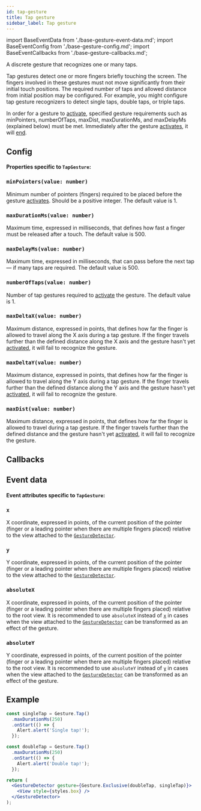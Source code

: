 ```yaml
---
id: tap-gesture
title: Tap gesture
sidebar_label: Tap gesture
---
```


import BaseEventData from './base-gesture-event-data.md';
import BaseEventConfig from './base-gesture-config.md';
import BaseEventCallbacks from './base-gesture-callbacks.md';

A discrete gesture that recognizes one or many taps.

Tap gestures detect one or more fingers briefly touching the screen.
The fingers involved in these gestures must not move significantly from their initial touch positions.
The required number of taps and allowed distance from initial position may be configured.
For example, you might configure tap gesture recognizers to detect single taps, double taps, or triple taps.

In order for a gesture to [activate](../state.md#active), specified gesture requirements such as minPointers, numberOfTaps, maxDist, maxDurationMs, and maxDelayMs (explained below) must be met. Immediately after the gesture [activates](../state.md#active), it will [end](../state.md#end).

## Config

#### Properties specific to `TapGesture`:

### `minPointers(value: number)`

Minimum number of pointers (fingers) required to be placed before the gesture [activates](../state.md#active). Should be a positive integer. The default value is 1.

### `maxDurationMs(value: number)`

Maximum time, expressed in milliseconds, that defines how fast a finger must be released after a touch. The default value is 500.

### `maxDelayMs(value: number)`

Maximum time, expressed in milliseconds, that can pass before the next tap — if many taps are required. The default value is 500.

### `numberOfTaps(value: number)`

Number of tap gestures required to [activate](../state.md#active) the gesture. The default value is 1.

### `maxDeltaX(value: number)`

Maximum distance, expressed in points, that defines how far the finger is allowed to travel along the X axis during a tap gesture. If the finger travels further than the defined distance along the X axis and the gesture hasn't yet [activated](../state.md#active), it will fail to recognize the gesture.

### `maxDeltaY(value: number)`

Maximum distance, expressed in points, that defines how far the finger is allowed to travel along the Y axis during a tap gesture. If the finger travels further than the defined distance along the Y axis and the gesture hasn't yet [activated](../state.md#active), it will fail to recognize the gesture.

### `maxDist(value: number)`

Maximum distance, expressed in points, that defines how far the finger is allowed to travel during a tap gesture. If the finger travels further than the defined distance and the gesture hasn't yet [activated](../state.md#active), it will fail to recognize the gesture.

<BaseEventConfig />

## Callbacks

<BaseEventCallbacks />

## Event data

#### Event attributes specific to `TapGesture`:

### `x`

X coordinate, expressed in points, of the current position of the pointer (finger or a leading pointer when there are multiple fingers placed) relative to the view attached to the [`GestureDetector`](./gesture-detector.md).

### `y`

Y coordinate, expressed in points, of the current position of the pointer (finger or a leading pointer when there are multiple fingers placed) relative to the view attached to the [`GestureDetector`](./gesture-detector.md).

### `absoluteX`

X coordinate, expressed in points, of the current position of the pointer (finger or a leading pointer when there are multiple fingers placed) relative to the root view. It is recommended to use `absoluteX` instead of [`x`](#x) in cases when the view attached to the [`GestureDetector`](./gesture-detector.md) can be transformed as an effect of the gesture.

### `absoluteY`

Y coordinate, expressed in points, of the current position of the pointer (finger or a leading pointer when there are multiple fingers placed) relative to the root view. It is recommended to use `absoluteY` instead of [`y`](#y) in cases when the view attached to the [`GestureDetector`](./gesture-detector.md) can be transformed as an effect of the gesture.

<BaseEventData />

## Example

```jsx
const singleTap = Gesture.Tap()
  .maxDurationMs(250)
  .onStart(() => {
    Alert.alert('Single tap!');
  });

const doubleTap = Gesture.Tap()
  .maxDurationMs(250)
  .onStart(() => {
    Alert.alert('Double tap!');
  });

return (
  <GestureDetector gesture={Gesture.Exclusive(doubleTap, singleTap)}>
    <View style={styles.box} />
  </GestureDetector>
);
```
